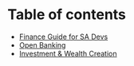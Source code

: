 # Table of contents

* [Finance Guide for SA Devs](README.md)
* [Open Banking](open-banking.md)
* [Investment & Wealth Creation](investment-and-wealth-creation.md)
